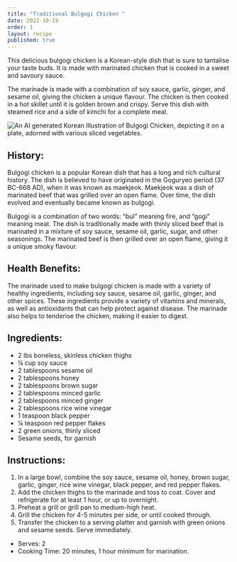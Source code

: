 ```yaml
---
title: "Traditional Bulgogi Chicken "
date: 2022-10-19
order: 1
layout: recipe
published: true
---
```

This delicious bulgogi chicken is a Korean-style dish that is sure to tantalise your taste buds. It is made with marinated chicken that is cooked in a sweet and savoury sauce. 

The marinade is made with a combination of soy sauce, garlic, ginger, and sesame oil, giving the chicken a unique flavour. The chicken is then cooked in a hot skillet until it is golden brown and crispy. Serve this dish with steamed rice and a side of kimchi for a complete meal.

![An AI generated Korean Illustration of Bulgogi Chicken, depicting it on a plate, adorned with various sliced vegetables. ](../uploads/dall·e-2023-02-06-21.38.25-a-traditional-korean-painting-of-bulgogi-chicken.png "Illustration of Bulgogi Chicken (Dall-E 2) ")

## H﻿istory:

Bulgogi chicken is a popular Korean dish that has a long and rich cultural history. The dish is believed to have originated in the Goguryeo period (37 BC-668 AD), when it was known as maekjeok. Maekjeok was a dish of marinated beef that was grilled over an open flame. Over time, the dish evolved and eventually became known as bulgogi.

Bulgogi is a combination of two words: “bul” meaning fire, and “gogi” meaning meat. The dish is traditionally made with thinly sliced beef that is marinated in a mixture of soy sauce, sesame oil, garlic, sugar, and other seasonings. The marinated beef is then grilled over an open flame, giving it a unique smoky flavour.

## Health Benefits:

The marinade used to make bulgogi chicken is made with a variety of healthy ingredients, including soy sauce, sesame oil, garlic, ginger, and other spices. These ingredients provide a variety of vitamins and minerals, as well as antioxidants that can help protect against disease. The marinade also helps to tenderise the chicken, making it easier to digest.

## Ingredients:

* 2 lbs boneless, skinless chicken thighs 
* ¼ cup soy sauce 
* 2 tablespoons sesame oil 
* 2 tablespoons honey 
* 2 tablespoons brown sugar 
* 2 tablespoons minced garlic 
* 2 tablespoons minced ginger 
* 2 tablespoons rice wine vinegar 
* 1 teaspoon black pepper 
* ¼ teaspoon red pepper flakes 
* 2 green onions, thinly sliced 
* Sesame seeds, for garnish 

## Instructions:

1. In a large bowl, combine the soy sauce, sesame oil, honey, brown sugar, garlic, ginger, rice wine vinegar, black pepper, and red pepper flakes. 
2. Add the chicken thighs to the marinade and toss to coat. Cover and refrigerate for at least 1 hour, or up to overnight. 
3. Preheat a grill or grill pan to medium-high heat. 
4. Grill the chicken for 4-5 minutes per side, or until cooked through. 
5. Transfer the chicken to a serving platter and garnish with green onions and sesame seeds. Serve immediately.

* S﻿erves: 2  
* Cooking Time: 20 minutes, 1 hour minimum for marination.